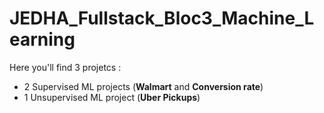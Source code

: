 # JEDHA_Fullstack_Bloc3_Machine_Learning
Here you'll find 3 projetcs :
- 2 Supervised ML projects (**Walmart** and **Conversion rate**)
- 1 Unsupervised ML project (**Uber Pickups**)
